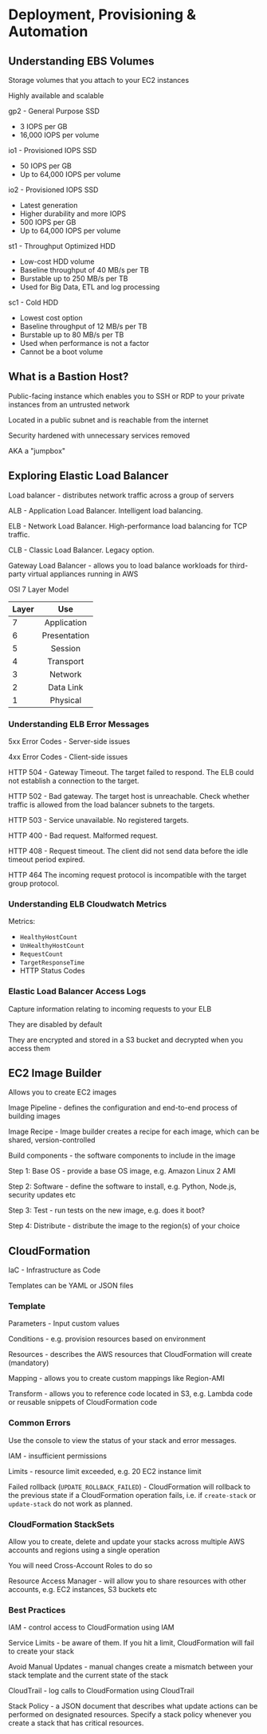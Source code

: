 # Deployment, Provisioning & Automation

## Understanding EBS Volumes

Storage volumes that you attach to your EC2 instances

Highly available and scalable

gp2 - General Purpose SSD
* 3 IOPS per GB
* 16,000 IOPS per volume

io1 - Provisioned IOPS SSD
* 50 IOPS per GB
* Up to 64,000 IOPS per volume

io2 - Provisioned IOPS SSD
* Latest generation
* Higher durability and more IOPS
* 500 IOPS per GB
* Up to 64,000 IOPS per volume

st1 - Throughput Optimized HDD
* Low-cost HDD volume
* Baseline throughput of 40 MB/s per TB
* Burstable up to 250 MB/s per TB
* Used for Big Data, ETL and log processing

sc1 - Cold HDD
* Lowest cost option
* Baseline throughput of 12 MB/s per TB
* Burstable up to 80 MB/s per TB
* Used when performance is not a factor
* Cannot be a boot volume

## What is a Bastion Host?

Public-facing instance which enables you to SSH or RDP to your private instances from an untrusted network

Located in a public subnet and is reachable from the internet

Security hardened with unnecessary services removed

AKA a "jumpbox"

## Exploring Elastic Load Balancer

Load balancer - distributes network traffic across a group of servers

ALB - Application Load Balancer. Intelligent load balancing.

ELB - Network Load Balancer. High-performance load balancing for TCP traffic.

CLB - Classic Load Balancer. Legacy option.

Gateway Load Balancer - allows you to load balance workloads for third-party virtual appliances running in AWS

OSI 7 Layer Model

| Layer        | Use           |
| ------------- |:-------------:|
| 7 | Application |
| 6 | Presentation      |
| 5 | Session      |
| 4 | Transport      |
| 3 | Network      |
| 2 | Data Link      |
| 1 | Physical      |

### Understanding ELB Error Messages

5xx Error Codes - Server-side issues

4xx Error Codes - Client-side issues

HTTP 504 - Gateway Timeout. 
The target failed to respond. The ELB could not establish a connection to the target.

HTTP 502 - Bad gateway.
The target host is unreachable. Check whether traffic is allowed from the load balancer subnets to the targets.

HTTP 503 - Service unavailable.
No registered targets.

HTTP 400 - Bad request.
Malformed request.

HTTP 408 - Request timeout.
The client did not send data before the idle timeout period expired.

HTTP 464
The incoming request protocol is incompatible with the target group protocol.

### Understanding ELB Cloudwatch Metrics

Metrics:

* `HealthyHostCount`
* `UnHealthyHostCount`
* `RequestCount`
* `TargetResponseTime`
* HTTP Status Codes

### Elastic Load Balancer Access Logs

Capture information relating to incoming requests to your ELB

They are disabled by default

They are encrypted and stored in a S3 bucket and decrypted when you access them

## EC2 Image Builder

Allows you to create EC2 images

Image Pipeline - defines the configuration and end-to-end process of building images

Image Recipe - Image builder creates a recipe for each image, which can be shared, version-controlled

Build components - the software components to include in the image

Step 1: Base OS - provide a base OS image, e.g. Amazon Linux 2 AMI

Step 2: Software - define the software to install, e.g. Python, Node.js, security updates etc

Step 3: Test - run tests on the new image, e.g. does it boot?

Step 4: Distribute - distribute the image to the region(s) of your choice

## CloudFormation

IaC - Infrastructure as Code

Templates can be YAML or JSON files

### Template

Parameters - Input custom values

Conditions - e.g. provision resources based on environment

Resources - describes the AWS resources that CloudFormation will create (mandatory)

Mapping - allows you to create custom mappings like Region-AMI

Transform - allows you to reference code located in S3, e.g. Lambda code or reusable snippets of CloudFormation code

### Common Errors

Use the console to view the status of your stack and error messages.

IAM - insufficient permissions

Limits - resource limit exceeded, e.g. 20 EC2 instance limit

Failed rollback (`UPDATE_ROLLBACK_FAILED`) - CloudFormation will rollback to the previous state if a CloudFormation operation fails, i.e. if `create-stack` or `update-stack` do not work as planned.

### CloudFormation StackSets

Allow you to create, delete and update your stacks across multiple AWS accounts and regions using a single operation

You will need Cross-Account Roles to do so

Resource Access Manager - will allow you to share resources with other accounts, e.g. EC2 instances, S3 buckets etc

### Best Practices

IAM - control access to CloudFormation using IAM

Service Limits - be aware of them. If you hit a limit, CloudFormation will fail to create your stack

Avoid Manual Updates - manual changes create a mismatch between your stack template and the current state of the stack

CloudTrail - log calls to CloudFormation using CloudTrail

Stack Policy - a JSON document that describes what update actions can be performed on designated resources. Specify a stack policy whenever you create a stack that has critical resources.